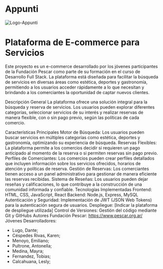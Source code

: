 # Appunti
![Logo-Appunti](https://imgur.com/7mdwPTa) 



# Plataforma de E-commerce para Servicios 
Este proyecto es un e-commerce desarrollado por los jóvenes participantes de la Fundación Pescar como parte de su formación en el curso de Desarrollo Full Stack. La plataforma está diseñada para facilitar la búsqueda de servicios en diversas áreas como estética, deportes y gastronomía, permitiendo a los usuarios acceder rápidamente a lo que necesitan y brindando a los comerciantes la oportunidad de captar nuevos clientes.

Descripción General
La plataforma ofrece una solución integral para la búsqueda y reserva de servicios. Los usuarios pueden explorar diferentes categorías, seleccionar servicios de su interés y realizar reservas de manera flexible, con o sin pago previo, según las políticas de cada comercio.

Características Principales
Motor de Búsqueda: Los usuarios pueden buscar servicios en múltiples categorías como estética, deportes y gastronomía, optimizando su experiencia de búsqueda.
Reservas Flexibles: La plataforma permite a los comercios decidir si requieren un pago anticipado al momento de la reserva o si permiten reservas sin pago previo.
Perfiles de Comerciantes: Los comercios pueden crear perfiles detallados que incluyen información sobre los servicios ofrecidos, horarios de atención y políticas de reserva.
Gestión de Reservas: Los comerciantes tienen acceso a un panel administrativo para gestionar de manera eficiente las reservas recibidas.
Sistema de Reseñas: Los usuarios pueden dejar reseñas y calificaciones, lo que contribuye a la construcción de una comunidad informada y confiable.
Tecnologías Implementadas
Frontend: HTML, CSS, JavaScript, React
Backend: Node.js, Express, MySQL
Autenticación y Seguridad: Implementación de JWT (JSON Web Tokens) para la autenticación segura de usuarios.
Despliegue: [Indicar la plataforma de despliegue utilizada]
Control de Versiones: Gestión del código mediante Git y GitHubs
Autores
Fundación Pescar: https://www.pescar.org.ar/
Jóvenes Desarrolladores: 
- Lugo, Dante;
- Céspedes Rivas, Karen;
- Menoyo, Emiliano;
- Pultrone, Antonella;
- Medina, Mayra;
- Fernandez, Tobias;
- Calcahuana, Lesly;
